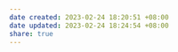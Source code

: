 ```yaml
---
date created: 2023-02-24 18:20:51 +08:00
date updated: 2023-02-24 18:24:54 +08:00
share: true
---
```

